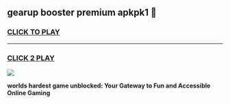 
## gearup booster premium apkpk1 👋
<h3>
<a href="https://premium.freeplayer.one?title=gearup_booster_premium_apkpk1&ref=13F">CLICK TO PLAY</a></h3>
<hr>

<h3>
<a href="https://premium.freeplayer.one?title=gearup_booster_premium_apkpk1&ref=13F">CLICK 2 PLAY</a>
  
</h3>

<a href="https://premium.freeplayer.one?title=gearup_booster_premium_apkpk1&ref=12F/"><img src="https://clearcache.store/games.png"></a>


**worlds hardest game unblocked: Your Gateway to Fun and Accessible Online Gaming**
